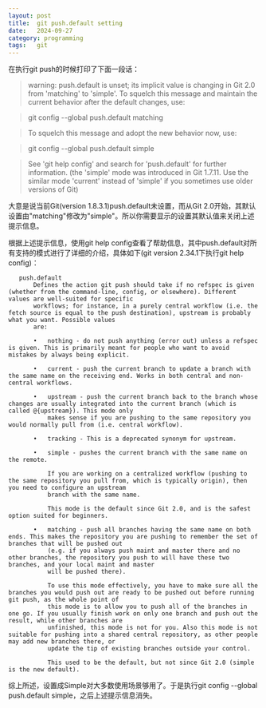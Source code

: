```yaml
---
layout: post
title:  git push.default setting
date:   2024-09-27
category: programming
tags:   git
---
```


在执行git push的时候打印了下面一段话：

> warning: push.default is unset; its implicit value is changing in
Git 2.0 from 'matching' to 'simple'. To squelch this message
and maintain the current behavior after the default changes, use:

>  git config --global push.default matching

> To squelch this message and adopt the new behavior now, use:

>  git config --global push.default simple

> See 'git help config' and search for 'push.default' for further information.
(the 'simple' mode was introduced in Git 1.7.11. Use the similar mode
'current' instead of 'simple' if you sometimes use older versions of Git)

大意是说当前Git(version 1.8.3.1)push.default未设置，而从Git 2.0开始，其默认设置由"matching"修改为"simple"。所以你需要显示的设置其默认值来关闭上述提示信息。

根据上述提示信息，使用git help config查看了帮助信息，其中push.default对所有支持的模式进行了详细的介绍，具体如下(git version 2.34.1下执行git help config)：

       push.default
           Defines the action git push should take if no refspec is given (whether from the command-line, config, or elsewhere). Different values are well-suited for specific
           workflows; for instance, in a purely central workflow (i.e. the fetch source is equal to the push destination), upstream is probably what you want. Possible values
           are:

           •   nothing - do not push anything (error out) unless a refspec is given. This is primarily meant for people who want to avoid mistakes by always being explicit.

           •   current - push the current branch to update a branch with the same name on the receiving end. Works in both central and non-central workflows.

           •   upstream - push the current branch back to the branch whose changes are usually integrated into the current branch (which is called @{upstream}). This mode only
               makes sense if you are pushing to the same repository you would normally pull from (i.e. central workflow).

           •   tracking - This is a deprecated synonym for upstream.

           •   simple - pushes the current branch with the same name on the remote.

               If you are working on a centralized workflow (pushing to the same repository you pull from, which is typically origin), then you need to configure an upstream
               branch with the same name.

               This mode is the default since Git 2.0, and is the safest option suited for beginners.

           •   matching - push all branches having the same name on both ends. This makes the repository you are pushing to remember the set of branches that will be pushed out
               (e.g. if you always push maint and master there and no other branches, the repository you push to will have these two branches, and your local maint and master
               will be pushed there).

               To use this mode effectively, you have to make sure all the branches you would push out are ready to be pushed out before running git push, as the whole point of
               this mode is to allow you to push all of the branches in one go. If you usually finish work on only one branch and push out the result, while other branches are
               unfinished, this mode is not for you. Also this mode is not suitable for pushing into a shared central repository, as other people may add new branches there, or
               update the tip of existing branches outside your control.

               This used to be the default, but not since Git 2.0 (simple is the new default).

综上所述，设置成Simple对大多数使用场景够用了。于是执行git config --global push.default simple，之后上述提示信息消失。